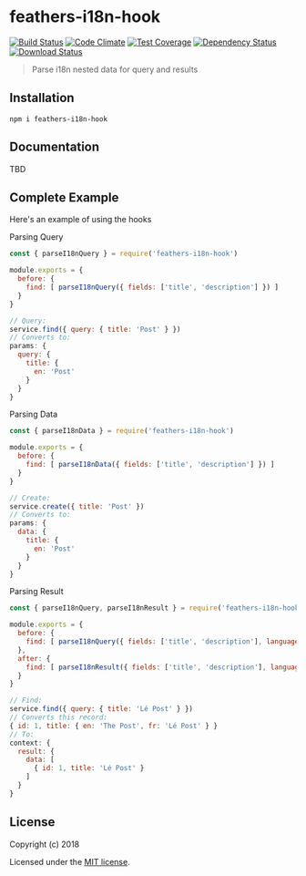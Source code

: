 # feathers-i18n-hook

[![Build Status](https://travis-ci.org/mattchewone/feathers-i18n-hook.png?branch=master)](https://travis-ci.org/mattchewone/feathers-i18n-hook)
[![Code Climate](https://codeclimate.com/github/mattchewone/feathers-i18n-hook/badges/gpa.svg)](https://codeclimate.com/github/mattchewone/feathers-i18n-hook)
[![Test Coverage](https://codeclimate.com/github/mattchewone/feathers-i18n-hook/badges/coverage.svg)](https://codeclimate.com/github/mattchewone/feathers-i18n-hook/coverage)
[![Dependency Status](https://img.shields.io/david/mattchewone/feathers-i18n-hook.svg?style=flat-square)](https://david-dm.org/mattchewone/feathers-i18n-hook)
[![Download Status](https://img.shields.io/npm/dm/feathers-i18n-hook.svg?style=flat-square)](https://www.npmjs.com/package/feathers-i18n-hook)

> Parse i18n nested data for query and results

## Installation

```
npm i feathers-i18n-hook
```

## Documentation

TBD

## Complete Example

Here's an example of using the hooks

Parsing Query
```js
const { parseI18nQuery } = require('feathers-i18n-hook')

module.exports = {
  before: {
    find: [ parseI18nQuery({ fields: ['title', 'description'] }) ]
  }
}

// Query:
service.find({ query: { title: 'Post' } })
// Converts to:
params: {
  query: {
    title: {
      en: 'Post'
    }
  }
}
```

Parsing Data
```js
const { parseI18nData } = require('feathers-i18n-hook')

module.exports = {
  before: {
    find: [ parseI18nData({ fields: ['title', 'description'] }) ]
  }
}

// Create:
service.create({ title: 'Post' })
// Converts to:
params: {
  data: {
    title: {
      en: 'Post'
    }
  }
}
```

Parsing Result
```js
const { parseI18nQuery, parseI18nResult } = require('feathers-i18n-hook')

module.exports = {
  before: {
    find: [ parseI18nQuery({ fields: ['title', 'description'], language: 'fr' }) ]
  },
  after: {
    find: [ parseI18nResult({ fields: ['title', 'description'], language: 'fr' }) ]
  }
}

// Find:
service.find({ query: { title: 'Lé Post' } })
// Converts this record:
{ id: 1, title: { en: 'The Post', fr: 'Lé Post' } }
// To:
context: {
  result: {
    data: [
      { id: 1, title: 'Lé Post' }
    ]
  }
}
```

## License

Copyright (c) 2018

Licensed under the [MIT license](LICENSE).
